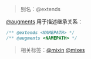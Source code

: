 > 别名：@extends

[@augments](http://usejsdoc.org/tags-augments.html) 用于描述继承关系：

```js
/** @extends <NAMEPATH> */
/** @augments <NAMEPATH> */
```

> 相关标签：[@mixin](http://usejsdoc.org/tags-mixin.html) [@mixes](http://usejsdoc.org/tags-mixes.html)
